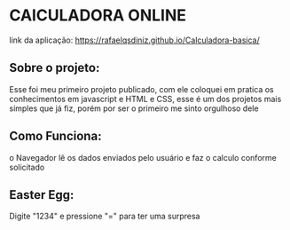 # CAlCULADORA ONLINE
link da aplicação: https://rafaelqsdiniz.github.io/Calculadora-basica/

## Sobre o projeto:

Esse foi meu primeiro projeto publicado, com ele coloquei em pratica os conhecimentos em javascript e HTML e CSS, esse é um dos projetos mais simples que já fiz, porém por ser o primeiro me sinto orgulhoso dele

## Como Funciona:

o Navegador lê os dados enviados pelo usuário e faz o calculo conforme solicitado

## Easter Egg:
Digite "1234" e pressione "=" para ter uma surpresa
